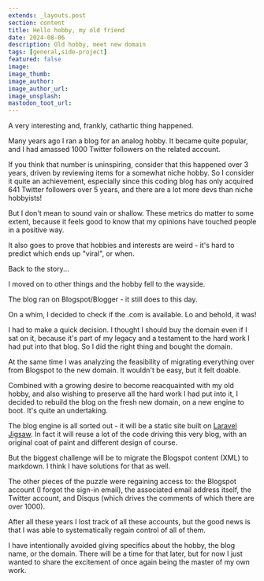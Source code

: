 ```yaml
---
extends: _layouts.post
section: content
title: Hello hobby, my old friend
date: 2024-08-06
description: Old hobby, meet new domain
tags: [general,side-project]
featured: false
image:
image_thumb:
image_author:
image_author_url:
image_unsplash:
mastodon_toot_url: 
---
```


A very interesting and, frankly, cathartic thing happened.

Many years ago I ran a blog for an analog hobby. It became quite popular, and I had amassed 1000 Twitter followers on the related account.

If you think that number is uninspiring, consider that this happened over 3 years, driven by reviewing items for a somewhat niche hobby. So I consider it quite an achievement, especially since this coding blog has only acquired 641 Twitter followers over 5 years, and there are a lot more devs than niche hobbyists!

But I don't mean to sound vain or shallow. These metrics do matter to some extent, because it feels good to know that my opinions have touched people in a positive way.

It also goes to prove that hobbies and interests are weird - it's hard to predict which ends up "viral", or when.

Back to the story...

I moved on to other things and the hobby fell to the wayside.

The blog ran on Blogspot/Blogger - it still does to this day.

On a whim, I decided to check if the .com is available. Lo and behold, it was!

I had to make a quick decision. I thought I should buy the domain even if I sat on it, because it's part of my legacy and a testament to the hard work I had put into that blog. So I did the right thing and bought the domain.

At the same time I was analyzing the feasibility of migrating everything over from Blogspot to the new domain. It wouldn't be easy, but it felt doable.

Combined with a growing desire to become reacquainted with my old hobby, and also wishing to preserve all the hard work I had put into it, I decided to rebuild the blog on the fresh new domain, on a new engine to boot. It's quite an undertaking.

The blog engine is all sorted out - it will be a static site built on [Laravel Jigsaw](https://jigsaw.tighten.com/). In fact it will reuse a lot of the code driving this very blog, with an original coat of paint and different design of course.

But the biggest challenge will be to migrate the Blogspot content (XML) to markdown. I think I have solutions for that as well.

The other pieces of the puzzle were regaining access to: the Blogspot account (I forgot the sign-in email), the associated email address itself, the Twitter account, and Disqus (which drives the comments of which there are over 1000).

After all these years I lost track of all these accounts, but the good news is that I was able to systematically regain control of all of them.

I have intentionally avoided giving specifics about the hobby, the blog name, or the domain. There will be a time for that later, but for now I just wanted to share the excitement of once again being the master of my own work.